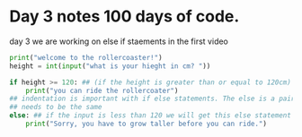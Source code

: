 # Day 3 notes 100 days of code.

day 3 we are working on else if staements in the first video

```python
print("welcome to the rollercoaster!")
height = int(input("what is your hieght in cm? "))

if height >= 120: ## (if the height is greater than or equal to 120cm)
    print("you can ride the rollercoater")
## indentation is important with if else statements. The else is a pair with if so the indentation
## needs to be the same
else: ## if the input is less than 120 we will get this else statement
    print("Sorry, you have to grow taller before you can ride.")
```
